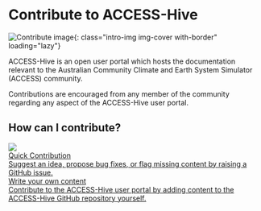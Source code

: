 # Contribute to ACCESS-Hive

![Contribute image](/assets/github-how-to-contribute.jpg){: class="intro-img img-cover with-border" loading="lazy"}

ACCESS-Hive is an open user portal which hosts the documentation relevant to the Australian Community Climate and Earth System Simulator (ACCESS) community.

Contributions are encouraged from any member of the community regarding any aspect of the ACCESS-Hive user portal.

## How can I contribute?


<div class="card-container">
    <a href="https://github.com/ACCESS-Hive/access-hive.github.io/issues/new?assignees=&labels=External&projects=&template=simple-issue-template.md&title=" class="horizontal-card" target="_blank">
        <div class="card-image-container">
            <img class="img-contain white-background" src="/assets/how-to-contribute-img.jpg">
        </div>
        <div class="card-text-container with-padding">
            <div class="bold">
                Quick Contribution
            </div>
            <span class="with-padding">
                Suggest an idea, propose bug fixes, or flag missing content by raising a GitHub issue. 
            </span>
        </div>
    </a>
    <a href="/about/contribute/contribute_on_github" class="horizontal-card">
        <div class="card-image-container" style="container-type:size;">
            <div class="fa-brands fa-github white-background" style="font-size: 85cqh; color: black; height: 100%; width: 100%; display: flex; justify-content: center; align-items: center; border-radius: 0.35rem;"></div>
        </div>
        <div class="card-text-container with-padding">
            <div class="bold">
                Write your own content
            </div>
            <span class="with-padding">
                Contribute to the ACCESS-Hive user portal by adding content to the ACCESS-Hive GitHub repository yourself.
            </span>
        </div>
    </a>
</div>

[^1]: _"How to contribute" sample image source_: [Image by pch.vector](https://www.freepik.com/free-vector/team-crisis-managers-solving-businessman-problems-employees-with-lightbulb-unraveling-tangle-vector-illustration-teamwork-solution-management-concept_10613678.htm#query=teamwork%20cartoon&position=18&from_view=keyword&track=ais) on Freepik
[^2]: _"Contribute to github?" sample image source_: [Image by vectorjuice](https://www.freepik.com/free-vector/business-idea-generation-plan-development-pensive-man-with-lightbulb-cartoon-character-technical-mindset-entrepreneurial-mind-brainstorming-process_11668582.htm#page=9&query=idea%20cartoon&position=30&from_view=search&track=ais) on Freepik
